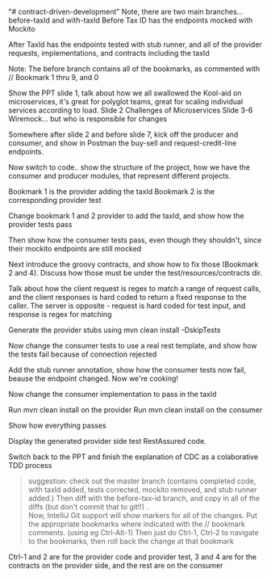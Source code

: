 "# contract-driven-development"
Note, there are two main branches...
before-taxId and with-taxId
Before Tax ID has the endpoints mocked with Mockito

After TaxId has the endpoints tested with stub runner, and all of the provider requests, implementations, and contracts including the taxId

Note: The before branch contains all of the bookmarks, as commented with 
// Bookmark 1 thru 9, and 0

Show the PPT slide 1, talk about how we all swallowed the Kool-aid on microservices, it's great for polyglot teams, great for scaling individual services according to load.
Slide 2 Challenges of Microservices
Slide 3-6 Wiremock... but who is responsible for changes

Somewhere after slide 2 and before slide 7, kick off the producer and consumer, and show in Postman the buy-sell and request-credit-line endpoints.

Now switch to code.. show the structure of the project, how we have the consumer and producer modules, that represent different projects.

Bookmark 1 is the provider adding the taxId
Bookmark 2 is the corresponding provider test

Change bookmark 1 and 2 provider to add the taxId, and show how the provider tests pass

Then show how the consumer tests pass, even though they shouldn't, since their mockito endpoints are still mocked

Next introduce the groovy contracts, and show how to fix those (Bookmark 2 and 4). Discuss how those must be under the test/resources/contracts dir. 

Talk about how the client request is regex to match a range of request calls, and the client responses is hard coded to return a fixed response to the caller. The server is opposite - request is hard coded for test input, and response is regex for matching  

Generate the provider stubs using
mvn clean install -DskipTests

Now change the consumer tests to use a real rest template, and show how the tests fail because of connection rejected

Add the stub runner annotation, show how the consumer tests now fail, beause the endpoint changed. Now we're cooking!

Now change the consumer implementation to pass in the taxId

Run mvn clean install on the provider
Run mvn clean install on the consumer

Show how everything passes

Display the generated provider side test RestAssured code.

Switch back to the PPT and finish the explanation of CDC as a colaborative TDD process

> suggestion: check out the master branch (contains completed code, with taxId added, tests corrected, mockito removed, and stub runner added.)
Then diff with the before-tax-id branch, and copy in all of the diffs (but don't commit that to git!!)
>.  
 Now, IntelliJ Git support will show markers for all of the changes. Put the appropriate bookmarks where indicated with the // bookmark comments. (using eg Ctrl-Alt-1)
 Then just do Ctrl-1, Ctrl-2 to navigate to the bookmarks, then roll back the change at that bookmark
 
 Ctrl-1 and 2 are for the provider code and provider test, 3 and 4 are for the contracts on the provider side, and the rest are on the consumer
 




